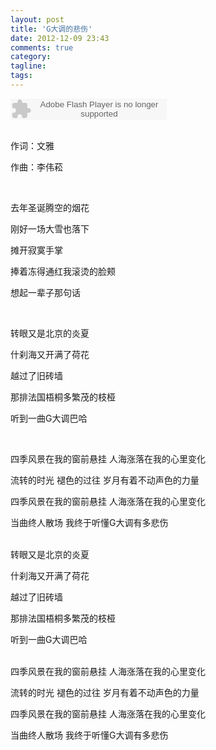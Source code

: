 ```yaml
---
layout: post
title: 'G大调的悲伤'
date: 2012-12-09 23:43
comments: true
category: 
tagline: 
tags:
---
```

    

<object classid="clsid:d27cdb6e-ae6d-11cf-96b8-444553540000" codebase=" http://fpdownload.macromedia.com/pub/shockwave/cabs/flash/swflash.cab#version=7,0,0,0" width="250" height="34"><param name="allowScriptAccess" value="sameDomain"><param name="movie" value=" http://l.5sing.com/player.swf?songtype=fc&songid=7853082"><param name="quality" value="high"><param name="bgcolor" value="#ffffff"><embed src=" http://l.5sing.com/player.swf?songtype=fc&songid=7853082" quality="high" bgcolor="#ffffff" width="250" height="34" allowScriptAccess="sameDomain" type="application/x-shockwave-flash" pluginspage=" http://www.macromedia.com/go/getflashplayer" /></object>

<br/>
作词：文雅

作曲：李伟菘

<br/>

去年圣诞腾空的烟花

刚好一场大雪也落下

摊开寂寞手掌

捧着冻得通红我滚烫的脸颊

想起一辈子那句话

<br/>

转眼又是北京的炎夏

什刹海又开满了荷花

越过了旧砖墙

那排法国梧桐多繁茂的枝桠

听到一曲G大调巴哈

<br/>

四季风景在我的窗前悬挂 人海涨落在我的心里变化

流转的时光 褪色的过往 岁月有着不动声色的力量

四季风景在我的窗前悬挂 人海涨落在我的心里变化

当曲终人散场 我终于听懂G大调有多悲伤

<br/>
转眼又是北京的炎夏

什刹海又开满了荷花

越过了旧砖墙

那排法国梧桐多繁茂的枝桠

听到一曲G大调巴哈

<br/>
四季风景在我的窗前悬挂 人海涨落在我的心里变化

流转的时光 褪色的过往 岁月有着不动声色的力量

四季风景在我的窗前悬挂 人海涨落在我的心里变化

当曲终人散场 我终于听懂G大调有多悲伤
